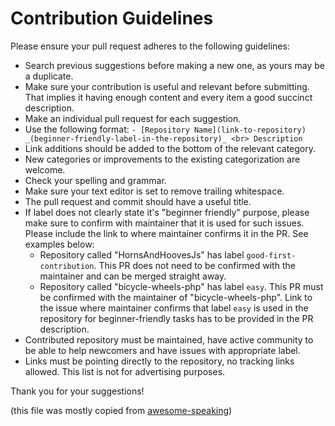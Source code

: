 # Contribution Guidelines

Please ensure your pull request adheres to the following guidelines:

- Search previous suggestions before making a new one, as yours may be a duplicate.
- Make sure your contribution is useful and relevant before submitting. That implies it having enough content and every item a good succinct description.
- Make an individual pull request for each suggestion.
- Use the following format: `- [Repository Name](link-to-repository) _(beginner-friendly-label-in-the-repository)_ <br> Description`
- Link additions should be added to the bottom of the relevant category.
- New categories or improvements to the existing categorization are welcome.
- Check your spelling and grammar.
- Make sure your text editor is set to remove trailing whitespace.
- The pull request and commit should have a useful title.
- If label does not clearly state it's "beginner friendly" purpose, please make sure to confirm with maintainer that it is used for such issues. Please include the link to where maintainer confirms it in the PR. See examples below:
  - Repository called "HornsAndHoovesJs" has label `good-first-contribution`. This PR does not need to be confirmed with the maintainer and can be merged straight away.
  - Repository called "bicycle-wheels-php" has label `easy`. This PR must be confirmed with the maintainer of "bicycle-wheels-php". Link to the issue where maintainer confirms that label `easy` is used in the repository for beginner-friendly tasks has to be provided in the PR description.
- Contributed repository must be maintained, have active community to be able to help newcomers and have issues with appropriate label.
- Links must be pointing directly to the repository, no tracking links allowed. This list is not for advertising purposes.

Thank you for your suggestions!

(this file was mostly copied from [awesome-speaking](https://github.com/matteofigus/awesome-speaking))
